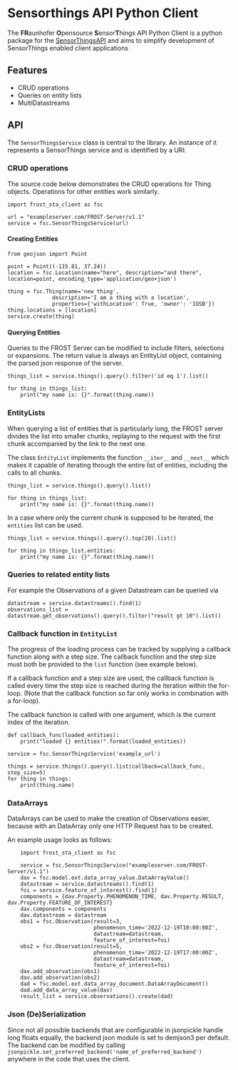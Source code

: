 # Sensorthings API Python Client

The **FR**aunhofer **O**pensource **S**ensor**T**hings API Python Client is a python package for the [SensorThingsAPI](https://github.com/opengeospatial/sensorthings) and aims to simplify development of SensorThings enabled client applications

## Features
* CRUD operations
* Queries on entity lists
* MultiDatastreams

## API

The `SensorThingsService` class is central to the library. An instance of it represents a SensorThings service and is 
identified by a URI.


### CRUD operations
The source code below demonstrates the CRUD operations for Thing objects. Operations for other entities work similarly.
```
import frost_sta_client as fsc

url = "exampleserver.com/FROST-Server/v1.1"
service = fsc.SensorThingsService(url)
```
#### Creating Entities
```
from geojson import Point

point = Point((-115.81, 37.24))
location = fsc.Location(name="here", description="and there", location=point, encoding_type='application/geo+json')
 
thing = fsc.Thing(name='new thing',
              description='I am a thing with a location',
              properties={'withLocation': True, 'owner': 'IOSB'})
thing.locations = [location]
service.create(thing)
```
#### Querying Entities
Queries to the FROST Server can be modified to include filters, selections or expansions. The return value is always
an EntityList object, containing the parsed json response of the server.
```
things_list = service.things().query().filter('id eq 1').list()

for thing in things_list:
    print("my name is: {}".format(thing.name))
```
### EntityLists

When querying a list of entities that is particularly long, the FROST server divides the list into smaller chunks,
replaying to the request with the first chunk accompanied by the link to the next one.

The class `EntityList` implements the function `__iter__` and `__next__` which makes it capable of iterating 
through the entire list of entities, including the calls to all chunks.
```
things_list = service.things().query().list()

for thing in things_list:
    print("my name is: {}".format(thing.name))
```

In a case where only the current chunk is supposed to be iterated, the `entities` list can be used.

```
things_list = service.things().query().top(20).list()

for thing in things_list.entities:
    print("my name is: {}".format(thing.name))
```

### Queries to related entity lists

For example the Observations of a given Datastream can be queried via
```
datastream = service.datastreams().find(1)
observations_list = datastream.get_observations().query().filter("result gt 10").list()
```

### Callback function in `EntityList`
The progress of the loading process can be tracked by supplying a callback function along with a step size. The callback
function and the step size must both be provided to the `list` function (see example below).

If a callback function and a step size are used, the callback function is called every time the step size is
reached during the iteration within the for-loop. (Note that the callback function so far only works in
combination with a for-loop).

The callback function is called with one argument, which is the current index of the iteration.

```
def callback_func(loaded_entities):
    print("loaded {} entities!".format(loaded_entities))

service = fsc.SensorThingsService('example_url')

things = service.things().query().list(callback=callback_func, step_size=5)
for thing in things:
    print(thing.name)
```

### DataArrays
DataArrays can be used to make the creation of Observations easier, because with an DataArray only one HTTP Request
has to be created.

An example usage looks as follows:
```
    import frost_sta_client as fsc
    
    service = fsc.SensorThingsService("exampleserver.com/FROST-Server/v1.1")
    dav = fsc.model.ext.data_array_value.DataArrayValue()
    datastream = service.datastreams().find(1)
    foi = service.feature_of_interest().find(1)
    components = {dav.Property.PHENOMENON_TIME, dav.Property.RESULT, dav.Property.FEATURE_OF_INTEREST}
    dav.components = components
    dav.datastream = datastream
    obs1 = fsc.Observation(result=3,
                           phenomenon_time='2022-12-19T10:00:00Z',
                           datastream=datastream,
                           feature_of_interest=foi)
    obs2 = fsc.Observation(result=5,
                           phenomenon_time='2022-12-19T17:00:00Z',
                           datastream=datastream,
                           feature_of_interest=foi)
    dav.add_observation(obs1)
    dav.add_observation(obs2)
    dad = fsc.model.ext.data_array_document.DataArrayDocument()
    dad.add_data_array_value(dav)
    result_list = service.observations().create(dad)
```

### Json (De)Serialization
Since not all possible backends that are configurable in jsonpickle handle long floats equally, the backend json
module is set to demjson3 per default. The backend can be modified by calling
`jsonpickle.set_preferred_backend('name_of_preferred_backend')` anywhere in the code that uses the client.